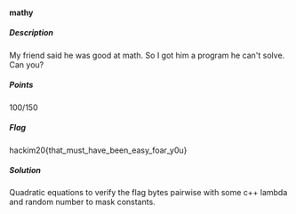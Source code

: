 #### mathy

##### Description

My friend said he was good at math. So I got him a program he can't solve. Can you?

##### Points

100/150

##### Flag

hackim20{that_must_have_been_easy_foar_y0u}

##### Solution

Quadratic equations to verify the flag bytes pairwise with some c++ lambda and random number to mask constants.